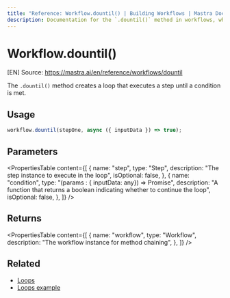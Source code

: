```yaml
---
title: "Reference: Workflow.dountil() | Building Workflows | Mastra Docs"
description: Documentation for the `.dountil()` method in workflows, which creates a loop that executes a step until a condition is met.
---
```


# Workflow.dountil()
[EN] Source: https://mastra.ai/en/reference/workflows/dountil

The `.dountil()` method creates a loop that executes a step until a condition is met.

## Usage

```typescript
workflow.dountil(stepOne, async ({ inputData }) => true);
```

## Parameters

<PropertiesTable
  content={[
    {
      name: "step",
      type: "Step",
      description: "The step instance to execute in the loop",
      isOptional: false,
    },
    {
      name: "condition",
      type: "(params : { inputData: any}) => Promise<boolean>",
      description:
        "A function that returns a boolean indicating whether to continue the loop",
      isOptional: false,
    },
  ]}
/>

## Returns

<PropertiesTable
  content={[
    {
      name: "workflow",
      type: "Workflow",
      description: "The workflow instance for method chaining",
    },
  ]}
/>

## Related

- [Loops](../../docs/workflows/control-flow.mdx#loops)
- [Loops example](../../examples/workflows/control-flow.mdx)


